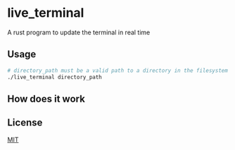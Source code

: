 # live_terminal
A rust program to update the terminal in real time


## Usage

```bash
# directory_path must be a valid path to a directory in the filesystem
./live_terminal directory_path
```

## How does it work

## License
[MIT](https://choosealicense.com/licenses/mit/)
